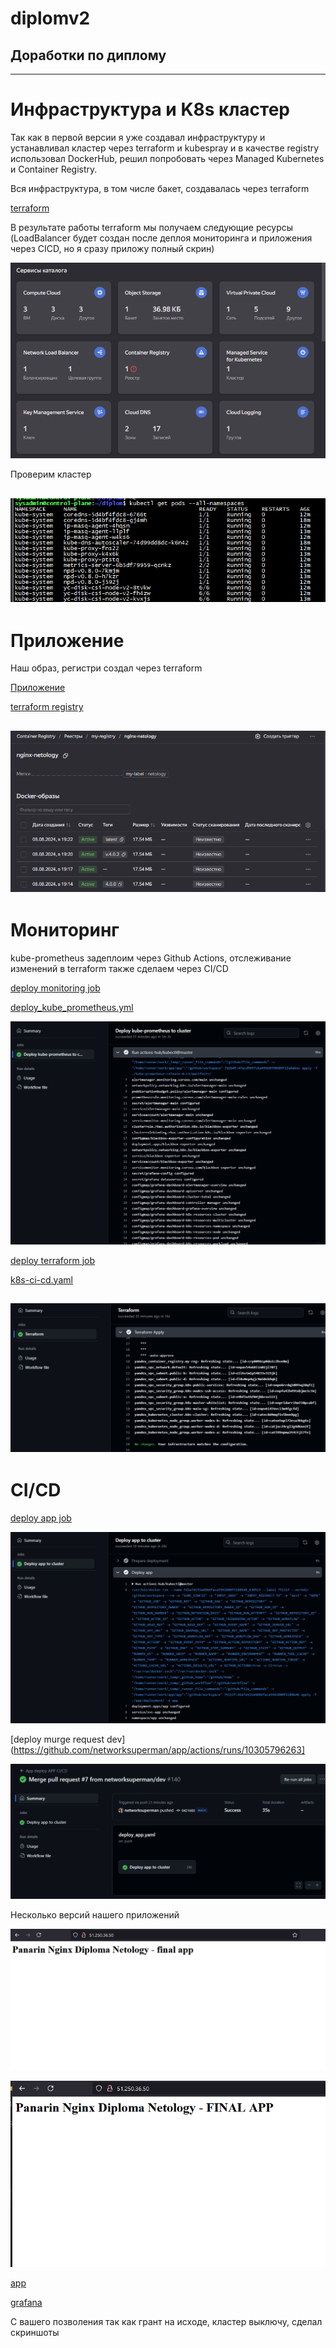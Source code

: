 # diplomv2  
## Доработки по диплому  
---
# Инфраструктура и K8s кластер  

Так как в первой версии я уже создавал инфраструктуру и устанавливал кластер через terraform и kubespray и в качестве registry использовал DockerHub, решил попробовать через Managed Kubernetes и Container Registry.  

Вся инфраструктура, в том числе бакет, создавалась через terraform  

[terraform](https://github.com/networksuperman/diplomv2/tree/main/terraform)  

В результате работы terraform мы получаем следующие ресурсы (LoadBalancer будет создан после деплоя мониторинга и приложения через CICD, но я сразу приложу полный скрин)  

![](https://github.com/networksuperman/diplomv2/blob/main/img/4.png)  

Проверим кластер  

![](https://github.com/networksuperman/diplomv2/blob/main/img/2.png)  
---
# Приложение
Наш образ, регистри создал через terraform  

[Приложение](https://github.com/networksuperman/app.git)  

[terraform registry](https://github.com/networksuperman/diplomv2/blob/main/terraform/registry.tf)  

![](https://github.com/networksuperman/diplomv2/blob/main/img/11.png)  
---
# Мониторинг 

kube-prometheus задеплоим через Github Actions, отслеживание изменений в terraform также сделаем через CI/CD  

[deploy monitoring job](https://github.com/networksuperman/app/actions/runs/10305603510/job/28526821910)  

[deploy_kube_prometheus.yml](https://github.com/networksuperman/app/blob/main/.github/workflows/deploy_kube_prometheus.yml)  

![](https://github.com/networksuperman/diplomv2/blob/main/img/14.png)  

[deploy terraform job](https://github.com/networksuperman/app/actions/runs/10305568254/job/28526704608)  

[k8s-ci-cd.yaml](https://github.com/networksuperman/app/blob/main/.github/workflows/k8s-ci-cd.yaml)  

![](https://github.com/networksuperman/diplomv2/blob/main/img/15.png)  
---
# CI/CD  

[deploy app job](https://github.com/networksuperman/app/actions/runs/10305766738/job/28527362904)  

![](https://github.com/networksuperman/diplomv2/blob/main/img/13.png)    

[deploy murge request dev](https://github.com/networksuperman/app/actions/runs/10305796263]  

![](https://github.com/networksuperman/diplomv2/blob/main/img/16.png)    

Несколько версий нашего приложений  

![](https://github.com/networksuperman/diplomv2/blob/main/img/10.png)    

![](https://github.com/networksuperman/diplomv2/blob/main/img/12.png)    

[app](http://51.250.36.50/)  

[grafana](http://51.250.36.50:3000)  

С вашего позволения так как грант на исходе, кластер выключу, сделал скриншоты  

